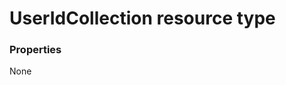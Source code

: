 # UserIdCollection resource type



### Properties
None

<!-- uuid: b600bd23-2023-447c-a309-4ac12d73d1d3
2015-10-09 18:28:48 UTC -->